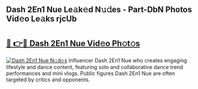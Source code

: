 ## Dash 2En1 Nue Le𝚊k𝚎d N𝚞𝚍es - Part-DbN Photos Vid𝚎o Le𝚊ks rjcUb

# <h2><a href="http://fb22qst.evod.top/?m=Dash+2En1+Nue">🔗 👉🔴 Dash 2En1 Nue Vid𝚎o Ph𝚘t𝚘s</a></h2>

[![Dash 2En1 Nue N𝚞d𝚎s](https://i.imgur.com/8V9OHl7.gif)](http://fb22qst.evod.top/?m=Dash+2En1+Nue)
Influencer Dash 2En1 Nue who creates engaging lifestyle and dance content, featuring solo and collaborative dance trend performances and mini vlogs. Public figures Dash 2En1 Nue are often targeted by critics and opponents. 
